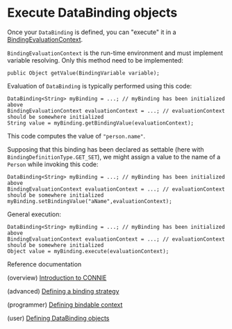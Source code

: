 # Execute DataBinding objects

  Once your ```DataBinding``` is defined, you can "execute" it in a [BindingEvaluationContext](/connie/javadoc/connie/connie-core/org/openflexo/connie/BindingEvaluationContext.html).
  
  ```BindingEvaluationContext``` is the run-time environment and must implement variable resolving. 
  Only this method need to be implemented:

```
public Object getValue(BindingVariable variable);
```  
   
  Evaluation of ```DataBinding``` is typically performed using this code:

```
DataBinding<String> myBinding = ...; // myBinding has been initialized above
BindingEvaluationContext evaluationContext = ...; // evaluationContext should be somewhere initialized
String value = myBinding.getBindingValue(evaluationContext);
```  
  
  This code computes the value of ```"person.name"```.
  
  Supposing that this binding has been declared as settable (here with ```BindingDefinitionType.GET_SET```), we might assign a value to the name of a ```Person``` while invoking this code:
  
```
DataBinding<String> myBinding = ...; // myBinding has been initialized above
BindingEvaluationContext evaluationContext = ...; // evaluationContext should be somewhere initialized
myBinding.setBindingValue("aName",evaluationContext);
```  

  General execution:
 
```
DataBinding<String> myBinding = ...; // myBinding has been initialized above
BindingEvaluationContext evaluationContext = ...; // evaluationContext should be somewhere initialized
Object value = myBinding.execute(evaluationContext);
```  
  
Reference documentation

  (overview) [Introduction to CONNIE](index.md)
  
  (advanced) [Defining a binding strategy](DefineBindingStrategy.md)

  (programmer) [Defining bindable context](DefineBindableContext.md)

  (user) [Defining DataBinding objects](DefineDataBinding.md)